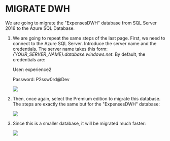 <page title="Migrate DWH"/>

MIGRATE DWH
====

We are going to migrate the "ExpensesDWH" database from SQL Server 2016 to the Azure SQL Database.

1. We are going to repeat the same steps of the last page. First, we need to connect to the Azure SQL Server. Introduce the server name and the credentials. The server name takes this form: *{YOUR_SERVER_NAME}.database.windows.net*. By default, the credentials are:

    User: experience2

    Password: P2ssw0rd@Dev

    ![](img/2.4.png)
    
2. Then, once again, select the Premium edition to migrate this database. The steps are exactly the same but for the "ExpensesDWH" database:

    ![](img/3.1.png)

3. Since this is a smaller database, it will be migrated much faster:

    ![](img/3.2.png)